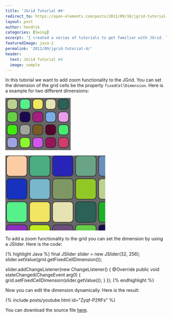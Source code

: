 ```yaml
---
title: 'JGrid Tutorial #4'
redirect_to: https://open-elements.com/posts/2011/09/18/jgrid-tutorial-4/
layout: post
author: hendrik
categories: [Swing]
excerpt: 'I created a series of tutorials to get familiar with JGrid. This is the fourth out of five tutorials.'
featuredImage: java-2
permalink: '2011/09/jgrid-tutorial-4/'
header:
  text: JGrid Tutorial #4
  image: sample
---
```

In this tutorial we want to add zoom functionality to the JGrid. You can set the dimension of the grid cells be the property `fixedCellDimension`. Here is a example for two different dimensions:

![tutorial4-1](/assets/posts/guigarage-legacy/tutorial4-1.png)

![tutorial4-2](/assets/posts/guigarage-legacy/tutorial4-2.png)

To add a zoom functionality to the grid you can set the dimension by using a JSlider. Here is the code:

{% highlight Java %}
final JSlider slider = new JSlider(32, 256);
slider.setValue(grid.getFixedCellDimension());

slider.addChangeListener(new ChangeListener() {
  @Override
  public void stateChanged(ChangeEvent arg0) {
    grid.setFixedCellDimension(slider.getValue());
  }
});
{% endhighlight %}

Now you can edit the dimension dynamically. Here is the result:

{% include posts/youtube.html id="Zyqf-P2ftFs" %}

You can download the source file [here](/assets/downloads/jgrid/tutorial4.java).
